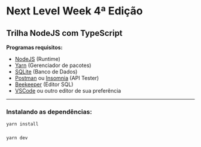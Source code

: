 # Next Level Week 4ª Edição
## Trilha NodeJS com TypeScript

**Programas requisitos:**
- [NodeJS](https://nodejs.org/en/) (Runtime)
- [Yarn](https://classic.yarnpkg.com/en/) (Gerenciador de pacotes)
- [SQLite](https://www.sqlite.org/) (Banco de Dados)
- [Postman](https://www.postman.com/) ou [Insomnia](https://insomnia.rest/download/) (API Tester)
- [Beekeeper](https://www.beekeeperstudio.io/) (Editor SQL)
- [VSCode](https://code.visualstudio.com/) ou outro editor de sua preferência
              
---

### Instalando as dependências: 
```
yarn install
```

###  
```
yarn dev
```